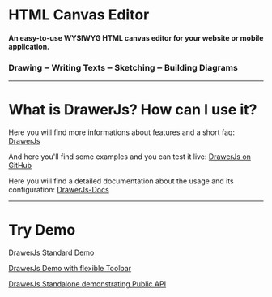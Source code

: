 <script src="/lib/jquery-1.10.1.min.js"></script>
<script src="/lib/jquery-migrate-1.2.1.min.js"></script>
<link rel="stylesheet" href="/assets/bootstrap.min.css"/>
<link href="/assets/font-awesome.min.css" rel="stylesheet">
<link rel="stylesheet" href="/dist/drawerJs.css"/>
<script src="/dist/drawerJs.standalone.js"></script>

# HTML Canvas Editor
#### An easy-to-use WYSIWYG HTML canvas editor for your website or mobile application.

### Drawing ‒ Writing Texts ‒ Sketching ‒ Building Diagrams

<div id="canvas-editor">
</div>

***

# What is DrawerJs? How can I use it?

Here you will find more informations about features and a short faq: [DrawerJs](https://www.DrawerJs.com)

And here you'll find some examples and you can test it live: [DrawerJs on GitHub](https://github.com/carstenschaefer/DrawerJs)

Here you will find a detailed documentation about the usage and its configuration: [DrawerJs-Docs](https://github.com/carstenschaefer/DrawerJs/wiki)

***

# Try Demo

[DrawerJs Standard Demo](https://carstenschaefer.github.io/DrawerJs/examples/standalone/)

[DrawerJs Demo with flexible Toolbar](https://carstenschaefer.github.io/DrawerJs/examples/toolbar-position/)

[DrawerJs Standalone demonstrating Public API](https://carstenschaefer.github.io/DrawerJs/examples/api/)


<script>
var drawerPlugins = [
// Drawing tools
'Pencil',
'Eraser',
'Text',
'Line',
'ArrowOneSide',
'ArrowTwoSide',
'Triangle',
'Rectangle',
'Circle',
'Polygon',
'Image',
'BackgroundImage',
'ImageCrop',

// Drawing options
//'ColorHtml5',
'Color',
'ShapeBorder',
'BrushSize',
'Resize',
'ShapeContextMenu',
'MovableFloatingMode',
'CloseButton',
'MinimizeButton',
'FullscreenModeButton',
'ToggleVisibilityButton',
'OvercanvasPopup',
'OpenPopupButton',
'Zoom',
'OpacityOption',
'LineWidth',
'StrokeWidth',

'TextLineHeight',
'TextAlign',
'TextFontFamily',
'TextFontSize',
'TextFontWeight',
'TextFontStyle',
'TextDecoration',
'TextColor',
'TextBackgroundColor'
];

var drawerPluginConfig = {
ShapeBorder: {
    color: 'rgba(0, 0, 0, 0)'
},
Pencil: {
    cursorUrl: 'pencil',
    brushSize: 3
},
Eraser: {
    brushSize: 5
},
Circle: {
    centeringMode: 'normal'
},
Rectangle: {
    centeringMode: 'normal'
},
Triangle: {
    centeringMode: 'normal'
},
Text: {
    fonts: {
        'Georgia': 'Georgia, serif',
        'Palatino': "'Palatino Linotype', 'Book Antiqua', Palatino, serif",
        'Times New Roman': "'Times New Roman', Times, serif",

        'Arial': 'Arial, Helvetica, sans-serif',
        'Arial Black': "'Arial Black', Gadget, sans-serif",
        'Comic Sans MS': "'Comic Sans MS', cursive, sans-serif",
        'Impact': 'Impact, Charcoal, sans-serif',
        'Lucida Grande': "'Lucida Sans Unicode', 'Lucida Grande', sans-serif",
        'Tahoma': 'Tahoma, Geneva, sans-serif',
        'Trebuchet MS': "'Trebuchet MS', Helvetica, sans-serif",
        'Verdana': 'Verdana, Geneva, sans-serif',

        'Courier New': "'Courier New', Courier, monospace",
        'Lucida Console': "'Lucida Console', Monaco, monospace"
    },
    defaultFont: 'Palatino',
    editIconMode: false,
    defaultValues: {
        fontSize: 72,
        lineHeight: 2,
        textFontWeight: 'bold'
    },
    predefined: {
        fontSize: [8, 12, 14, 16, 32, 40, 72],
        lineHeight: [1, 2, 3, 4, 6]
    }
},
ShapeContextMenu: {
    position: {
        touch: 'cursor',
        mouse: 'cursor'
    }
},
Zoom: {
    enabled: true,
    showZoomTooltip: true,
    useWheelEvents: true,
    zoomStep: 1.05,
    defaultZoom: 1,
    maxZoom: 32,
    minZoom: 1,
    smoothnessOfWheel: 0,
    enableMove: true,
    enableWhenNoActiveTool: true,
    enableButton: true
},
Image: {
    scaleDownLargeImage: true,
    maxImageSizeKb: 1024,
    cropIsActive: true
},
BackgroundImage: {
    scaleDownLargeImage: true,
    maxImageSizeKb: 1024, //1MB
    acceptedMIMETypes: ['image/jpeg', 'image/png', 'image/gif'],
    dynamicRepositionImage: true,
    dynamicRepositionImageThrottle: 100,
    cropIsActive: false
}
};

var canvas = new DrawerJs.Drawer(null, {
toolbarSize: 35,
toolbarSizeTouch: 43,
tooltipCss: {
    color: 'white',
    background: 'black'
},
backgroundCss: 'transparent',
activeColor: '#19A6FD',
canvasProperties: {
    selectionColor: 'rgba(255, 255, 255, 0.3)',
    selectionDashArray: [3, 8],
    selectionBorderColor: '#5f5f5f'
},
objectControls: {
    borderColor: 'rgba(102,153,255,0.75)',
    borderOpacityWhenMoving: 0.4,
    cornerColor: 'rgba(102,153,255,0.5)',
    cornerSize: 12,
    hasBorders: true
},
objectControlsTouch: {
    borderColor: 'rgba(102,153,255,0.75)',
    borderOpacityWhenMoving: 0.4,
    cornerColor: 'rgba(102,153,255,0.5)',
    cornerSize: 20,
    hasBorders: true
},
plugins: drawerPlugins,
pluginsConfig: drawerPluginConfig,
defaultActivePlugin: { name: 'Pencil', mode: 'onNew' },
//defaultImageUrl: '/Client/vendor/DrawerJs/images/drawer.jpg',
transparentBackground: false,
exitOnOutsideClick: false,
toolbars: {
    drawingTools: {
        position: 'top',
        positionType: 'outside',
        compactType: 'scrollable',
        hidden: false,
        toggleVisibilityButton: false,
        fullscreenMode: {
            position: 'top',
            hidden: false,
            toggleVisibilityButton: false
        }
    },
    toolOptions: {
        position: 'bottom',
        positionType: 'outside',
        compactType: 'scrollable',
        hidden: false,
        toggleVisibilityButton: false,
        fullscreenMode: {
            position: 'bottom',
            compactType: 'popup',
            hidden: false,
            toggleVisibilityButton: false
        }
    },
    settings: {
        position: 'right',
        positionType: 'outside',
        compactType: 'scrollable',
        hidden: false,
        toggleVisibilityButton: false,
        fullscreenMode: {
            position: 'bottom',
            hidden: true,
            toggleVisibilityButton: true
        }
    }
}
}, getCanvasWidth(), getCanvasHeight());

function getCanvasWidth() {
//var viewportWidth = $(window).width();
var canvasWidth = $("#canvas-editor").width();
return canvasWidth;
}

function getCanvasHeight() {
var viewportHeight = $(window).height();
var height = viewportHeight / 2;
return height;
}

$(document).ready(function () {
$('#canvas-editor').append(canvas.getHtml());
canvas.onInsert();
canvas.api.startEditing();
});

$(window).resize(function () {
canvas.api.setSize(getCanvasWidth(), getCanvasHeight());
});
</script>